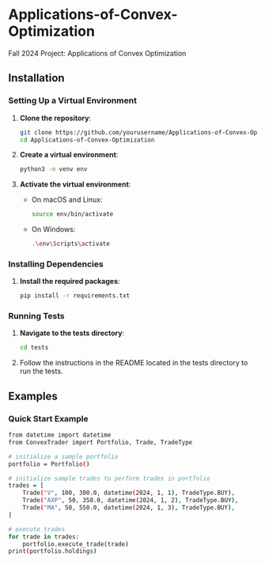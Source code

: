 # Applications-of-Convex-Optimization

Fall 2024 Project: Applications of Convex Optimization

## Installation

### Setting Up a Virtual Environment

1. **Clone the repository**:
    ```bash
    git clone https://github.com/yourusername/Applications-of-Convex-Optimization.git
    cd Applications-of-Convex-Optimization
    ```

2. **Create a virtual environment**:
    ```bash
    python3 -m venv env
    ```

3. **Activate the virtual environment**:
    - On macOS and Linux:
        ```bash
        source env/bin/activate
        ```
    - On Windows:
        ```bash
        .\env\Scripts\activate
        ```

### Installing Dependencies

1. **Install the required packages**:
    ```bash
    pip install -r requirements.txt
    ```

### Running Tests

1. **Navigate to the tests directory**:
    ```bash
    cd tests
    ```

2. Follow the instructions in the README located in the tests directory to run the tests.


## Examples

### Quick Start Example
```bash
from datetime import datetime
from ConvexTrader import Portfolio, Trade, TradeType

# initialize a sample portfolio
portfolio = Portfolio()

# initialize sample trades to perform trades in portfolio
trades = [
    Trade("V", 100, 300.0, datetime(2024, 1, 1), TradeType.BUY),
    Trade("AXP", 50, 350.0, datetime(2024, 1, 2), TradeType.BUY),
    Trade("MA", 50, 550.0, datetime(2024, 1, 3), TradeType.BUY),
]

# execute trades
for trade in trades:
    portfolio.execute_trade(trade)
print(portfolio.holdings)
```
